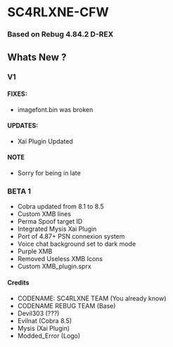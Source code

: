 # SC4RLXNE-CFW
### Based on Rebug 4.84.2 D-REX
## Whats New ?

<p
  <img src="https://img.shields.io/badge/STATUS-CANCELED-red?style=for-the-badge" alt="CANCELED" width="480" />
</p>


  ### V1
  #### FIXES:
  * imagefont.bin was broken
  #### UPDATES:
  * Xaï Plugin Updated
  #### NOTE
  * Sorry for being in late
  ### BETA 1
  * Cobra updated from 8.1 to 8.5
  * Custom XMB lines
  * Perma Spoof target ID
  * Integrated Mysis Xai Plugin
  * Port of 4.87+ PSN connexion system
  * Voice chat background set to dark mode
  * Purple XMB
  * Removed Useless XMB Icons
  * Custom XMB_plugin.sprx

#### Credits
* CODENAME: SC4RLXNE TEAM (You already know)
* CODENAME REBUG TEAM (Base)
* Devil303 (???)
* Evilnat (Cobra 8.5)
* Mysis (Xai Plugin)
* Modded_Error (Logo)
